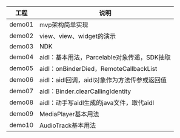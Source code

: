 | 工程   | 说明                                         |
| ------ | -------------------------------------------- |
| demo01 | mvp架构简单实现                              |
| demo02 | view、view、widget的演示                     |
| demo03 | NDK                                          |
| demo04 | aidl：基本用法，Parcelable对象传递，SDK抽取  |
| demo05 | aidl：onBinderDied，RemoteCallbackList       |
| demo06 | aidl：aidl回调，aidl对象作为方法传参或返回值 |
| demo07 | aidl：Binder.clearCallingIdentity            |
| demo08 | aidl：动手写aidl生成的java文件，取代aidl     |
| demo09 | MediaPlayer基本用法                          |
| demo10 | AudioTrack基本用法                           |

